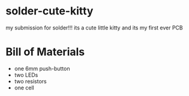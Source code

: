 # solder-cute-kitty
my submission for solder!!! its a cute little kitty and its my first ever PCB

# Bill of Materials

- one 6mm push-button
- two LEDs
- two resistors
- one cell

